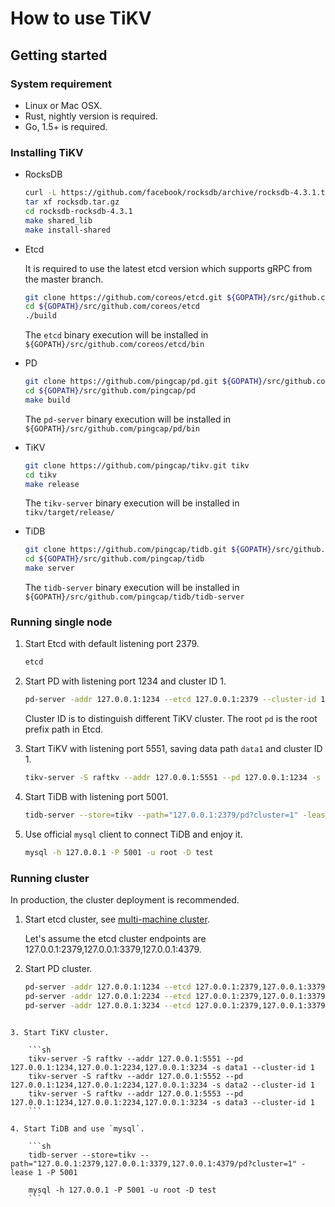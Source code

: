 # How to use TiKV

## Getting started

### System requirement

+ Linux or Mac OSX.
+ Rust, nightly version is required.
+ Go, 1.5+ is required.

### Installing TiKV

+ RocksDB

    ```sh
    curl -L https://github.com/facebook/rocksdb/archive/rocksdb-4.3.1.tar.gz -o rocksdb.tar.gz
    tar xf rocksdb.tar.gz 
    cd rocksdb-rocksdb-4.3.1 
    make shared_lib 
    make install-shared
    ```

+ Etcd

    It is required to use the latest etcd version which supports gRPC from the master branch.
    
    ```sh
    git clone https://github.com/coreos/etcd.git ${GOPATH}/src/github.com/coreos/etcd
    cd ${GOPATH}/src/github.com/coreos/etcd
    ./build
    ```

    The `etcd` binary execution will be installed in `${GOPATH}/src/github.com/coreos/etcd/bin`

+ PD

    ```sh
    git clone https://github.com/pingcap/pd.git ${GOPATH}/src/github.com/pingcap/pd
    cd ${GOPATH}/src/github.com/pingcap/pd
    make build
    ```
    
    The `pd-server` binary execution will be installed in `${GOPATH}/src/github.com/pingcap/pd/bin`

+ TiKV

    ```sh
    git clone https://github.com/pingcap/tikv.git tikv
    cd tikv
    make release
    ```
    
    The `tikv-server` binary execution will be installed in `tikv/target/release/`

+ TiDB

    ```sh
    git clone https://github.com/pingcap/tidb.git ${GOPATH}/src/github.com/pingcap/tidb
    cd ${GOPATH}/src/github.com/pingcap/tidb
    make server
    ```

    The `tidb-server` binary execution will be installed in `${GOPATH}/src/github.com/pingcap/tidb/tidb-server`

### Running single node

1. Start Etcd with default listening port 2379.

    ```sh
    etcd 
    ```

2. Start PD with listening port 1234 and cluster ID 1.

    ```sh
    pd-server -addr 127.0.0.1:1234 --etcd 127.0.0.1:2379 --cluster-id 1 --root pd
    ```

    Cluster ID is to distinguish different TiKV cluster.
    The root `pd` is the root prefix path in Etcd. 

3. Start TiKV with listening port 5551, saving data path `data1` and cluster ID 1.

    ```sh
    tikv-server -S raftkv --addr 127.0.0.1:5551 --pd 127.0.0.1:1234 -s data1 --cluster-id 1
    ```

4. Start TiDB with listening port 5001. 

    ```sh
    tidb-server --store=tikv --path="127.0.0.1:2379/pd?cluster=1" -lease 1 -P 5001
    ```

5. Use official `mysql` client to connect TiDB and enjoy it. 

    ```sh
    mysql -h 127.0.0.1 -P 5001 -u root -D test
    ```

### Running cluster

In production, the cluster deployment is recommended. 

1. Start etcd cluster, see [multi-machine cluster](https://github.com/coreos/etcd/blob/master/Documentation/op-guide/clustering.md).

    Let's assume the etcd cluster endpoints are 127.0.0.1:2379,127.0.0.1:3379,127.0.0.1:4379.

2. Start PD cluster.

    ```sh
    pd-server -addr 127.0.0.1:1234 --etcd 127.0.0.1:2379,127.0.0.1:3379,127.0.0.1:4379 --cluster-id 1 --root pd
    pd-server -addr 127.0.0.1:2234 --etcd 127.0.0.1:2379,127.0.0.1:3379,127.0.0.1:4379 --cluster-id 1 --root pd
    pd-server -addr 127.0.0.1:3234 --etcd 127.0.0.1:2379,127.0.0.1:3379,127.0.0.1:4379 --cluster-id 1 --root pd
```

3. Start TiKV cluster.

    ```sh
    tikv-server -S raftkv --addr 127.0.0.1:5551 --pd 127.0.0.1:1234,127.0.0.1:2234,127.0.0.1:3234 -s data1 --cluster-id 1
    tikv-server -S raftkv --addr 127.0.0.1:5552 --pd 127.0.0.1:1234,127.0.0.1:2234,127.0.0.1:3234 -s data2 --cluster-id 1
    tikv-server -S raftkv --addr 127.0.0.1:5553 --pd 127.0.0.1:1234,127.0.0.1:2234,127.0.0.1:3234 -s data3 --cluster-id 1
    ```

4. Start TiDB and use `mysql`.

    ```sh
    tidb-server --store=tikv --path="127.0.0.1:2379,127.0.0.1:3379,127.0.0.1:4379/pd?cluster=1" -lease 1 -P 5001
    
    mysql -h 127.0.0.1 -P 5001 -u root -D test
    ```